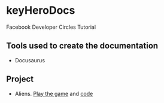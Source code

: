 # keyHeroDocs

Facebook Developer Circles Tutorial

## Tools used to create the documentation
- Docusaurus

## Project
- Aliens. [Play the game](https://aliensfbdocs.netlify.app/) and [code](https://github.com/gara501/keyHero)



